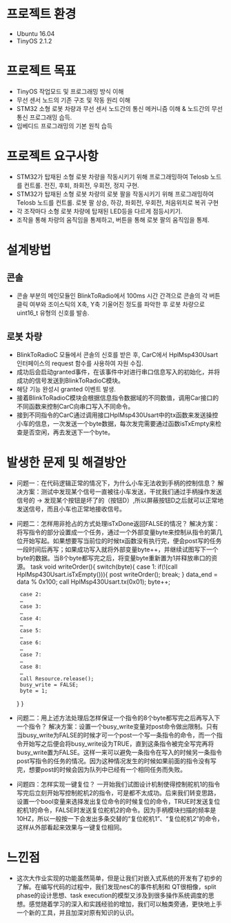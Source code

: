 # 프로젝트 환경
 - Ubuntu 16.04
 - TinyOS 2.1.2

# 프로젝트 목표
 -	TinyOS 작업모드 및 프로그래밍 방식 이해
 -	무선 센서 노드의 기존 구조 및 작동 원리 이해
 -	STM32 소형 로봇 차량과 무선 센서 노드간의 통신 메커니즘 이해 & 노드간의 무선 통신 프로그래밍 습득.
 -	임베디드 프로그래밍의 기본 원칙 습득

# 프로젝트 요구사항
 -	STM32가 탑재된 소형 로봇 차량을 작동시키기 위해 프로그래밍하여 Telosb 노드를 컨트롤. 전진, 후퇴, 좌회전, 우회전, 정지 구현.
 -	STM32가 탑재된 소형 로봇 차량의 로봇 팔을 작동시키기 위해 프로그래밍하여 Telosb 노드를 컨트롤. 로봇 팔 상승, 하강, 좌회전, 우회전, 처음위치로 복귀 구현
 -	각 조작마다 소형 로봇 차량에 탑재된 LED등을 다르게 점등시키기.
 -	 조작을 통해 차량의 움직임을 통제하고, 버튼을 통해 로봇 팔의 움직임을 통제.

# 설계방법
 ## 콘솔
  - 콘솔 부분의 메인모듈인 BlinkToRadio에서 100ms 시간 간격으로 콘솔의 각 버튼 클릭 여부와 조이스틱의 X축, Y축 기울어진 정도를 파악한 후 로봇 차량으로 uint16_t 유형의 신호를 발송.
 ## 로봇 차량
  - BlinkToRadioC 모듈에서 콘솔의 신호를 받은 후, CarC에서 HplMsp430Usart 인터페이스의 request 함수를 사용하여 자원 수집.
  - 成功后会启动granted事件，在该事件中对进行串口信息写入的初始化，并将成功的信号发送到BlinkToRadioC模块。
  - 해당 기능 완성시 granted 이벤트 발생. 
  - 接着BlinkToRadioC模块会根据信息指令数据域的不同数值，调用Car接口的不同函数来控制CarC向串口写入不同命令。
  - 接到不同指令的CarC通过调用接口HplMsp430Usart中的tx函数来发送操控小车的信息，一次发送一个byte数据，每次发完需要通过函数isTxEmpty来检查是否空闲，再去发送下一个byte。

# 발생한 문제 및 해결방안
 - 问题一：在代码逻辑正常的情况下，为什么小车无法收到手柄的控制信息？
解决方案：测试中发现某个信号一直被往小车发送，干扰我们通过手柄操作发送信号的 -> 发现某个按钮是坏了的（按钮D）,所以屏蔽按钮D之后就可以正常地发送信号，而且小车也正常地接收信号。
 - 问题二：怎样用非抢占的方式处理isTxDone返回FALSE的情况？
解决方案：将写指令的部分设置成一个任务，通过一个外部变量byte来控制从指令的第几位开始写起。如果想要写当前位的时候tx函数没有执行完，便会post写的任务一段时间后再写；如果成功写入就将外部变量byte++，并继续试图写下一个byte的数据。当8个byte都写完之后，将变量byte重新置为1并释放串口的资源。
task void writeOrder(){
	switch(byte){
		case 1:
		if(!(call HplMsp430Usart.isTxEmpty())){
			post writeOrder();
			break;
		}
		data_end = data % 0x100;
		call HplMsp430Usart.tx(0x01);
		byte++;
        
		case 2:
		…
		case 3:
		…
		case 4:
		…
		case 5:
		…
		case 6:
		…
		case 7:
		…
		case 8:
		…
		call Resource.release();
		busy_write = FALSE;
		byte = 1;			
	}
}
 - 问题二：用上述方法处理后怎样保证一个指令的8个byte都写完之后再写入下一个指令？
解决方案：设置一个busy_write变量对post命令做出限制。只有当busy_write为FALSE的时候才可一个post一个写一条指令的命令，而一个指令开始写之后便会将busy_write设为TRUE，直到这条指令被完全写完再将busy_write置为FALSE。这样一来可以避免一条指令在写入的时候另一条指令post写指令的任务的情况。因为这种情况发生的时候如果前面的指令没有写完，想要post的时候会因为队列中已经有一个相同任务而失败。
 - 问题四：怎样实现一键复位？
一开始我们试图设计机制使得控制舵机1的指令写完后立刻开始写控制舵机2的指令，可是都不太成功。后来我们转变思路，设置一个bool变量来选择发出复位命令的时候复位的命令，TRUE时发送复位舵机1的命令，FALSE时发送复位舵机2的命令。因为手柄模块扫描的频率是10HZ，所以一般按一下会发出多条交替的“复位舵机1”、“复位舵机2”的命令，这样从外部看起来效果与一键复位相同。

# 느낀점
 - 这次大作业实现的功能虽然简单，但是让我们对嵌入式系统的开发有了初步的了解。在编写代码的过程中，我们发现nesC的事件机制和 QT很相像，split phase的设计思想、task execution的模型又涉及到很多操作系统调度的思想。感觉随着学习的深入和实践经验的增加，我们可以触类旁通，更快地上手一个新的工具，并且加深对原有知识的认识。
